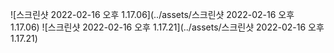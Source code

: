 ![스크린샷 2022-02-16 오후 1.17.06](../assets/스크린샷 2022-02-16 오후 1.17.06)
![스크린샷 2022-02-16 오후 1.17.21](../assets/스크린샷 2022-02-16 오후 1.17.21)
